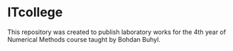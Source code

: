 # ITcollege
This repository was created to publish laboratory works for the 4th year of Numerical Methods course taught by Bohdan Buhyl.
